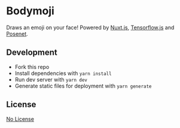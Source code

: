 #  Bodymoji

Draws an emoji on your face! Powered by [Nuxt.js](https://nuxtjs.org), [Tensorflow.js](https://tensorflow.org/js) and [Posenet](https://github.com/tensorflow/tfjs-models/tree/master/posenet).

## Development

- Fork this repo
- Install dependencies with `yarn install`
- Run dev server with `yarn dev`
- Generate static files for deployment with `yarn generate`

## License

[No License](https://choosealicense.com/no-permission/)
